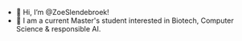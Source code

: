 - 👋 Hi, I’m @ZoeSlendebroek!
- 👀 I am a current Master's student interested in Biotech, Computer Science & responsible AI. 


<!---
ZoeSlendebroek/ZoeSlendebroek is a ✨ special ✨ repository because its `README.md` (this file) appears on your GitHub profile.
You can click the Preview link to take a look at your changes.
--->
